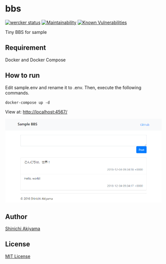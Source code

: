 bbs
===

[![wercker status](https://app.wercker.com/status/c84b0804ef5cd0d15647571ae538129c/s/master)](https://app.wercker.com/project/byKey/c84b0804ef5cd0d15647571ae538129c)
[![Maintainability](https://api.codeclimate.com/v1/badges/b2c0cb73d156108f7d38/maintainability)](https://codeclimate.com/github/shakiyam/bbs/maintainability)
[![Known Vulnerabilities](https://snyk.io/test/github/shakiyam/bbs/badge.svg)](https://snyk.io/test/github/shakiyam/bbs)

Tiny BBS for sample

Requirement
-----------

Docker and Docker Compose

How to run
----------

Edit sample.env and rename it to .env. Then, execute the following commands.

```console
docker-compose up -d
```

View at: <http://localhost:4567/>

![screenshot](https://raw.githubusercontent.com/shakiyam/bbs/master/screenshot.png)

Author
------

[Shinichi Akiyama](https://github.com/shakiyam)

License
-------

[MIT License](https://opensource.org/licenses/mit)
